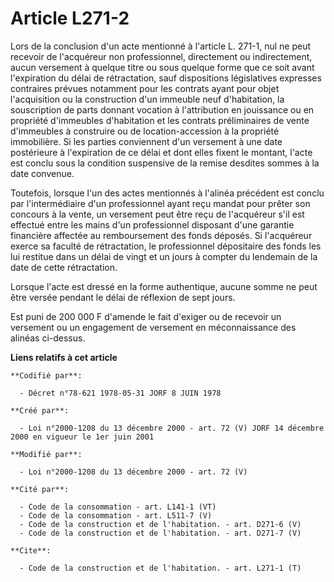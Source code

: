 # Article L271-2

Lors de la conclusion d'un acte mentionné à l'article L. 271-1, nul ne peut recevoir de l'acquéreur non professionnel,
directement ou indirectement, aucun versement à quelque titre ou sous quelque forme que ce soit avant l'expiration du délai
de rétractation, sauf dispositions législatives expresses contraires prévues notamment pour les contrats ayant pour objet
l'acquisition ou la construction d'un immeuble neuf d'habitation, la souscription de parts donnant vocation à l'attribution
en jouissance ou en propriété d'immeubles d'habitation et les contrats préliminaires de vente d'immeubles à construire ou de
location-accession à la propriété immobilière. Si les parties conviennent d'un versement à une date postérieure à
l'expiration de ce délai et dont elles fixent le montant, l'acte est conclu sous la condition suspensive de la remise
desdites sommes à la date convenue.

Toutefois, lorsque l'un des actes mentionnés à l'alinéa précédent est conclu par l'intermédiaire d'un professionnel ayant
reçu mandat pour prêter son concours à la vente, un versement peut être reçu de l'acquéreur s'il est effectué entre les mains
d'un professionnel disposant d'une garantie financière affectée au remboursement des fonds déposés. Si l'acquéreur exerce sa
faculté de rétractation, le professionnel dépositaire des fonds les lui restitue dans un délai de vingt et un jours à compter
du lendemain de la date de cette rétractation.

Lorsque l'acte est dressé en la forme authentique, aucune somme ne peut être versée pendant le délai de réflexion de sept
jours.

Est puni de 200 000 F d'amende le fait d'exiger ou de recevoir un versement ou un engagement de versement en méconnaissance
des alinéas ci-dessus.

**Liens relatifs à cet article**

	**Codifié par**:

	  - Décret n°78-621 1978-05-31 JORF 8 JUIN 1978

	**Créé par**:

	  - Loi n°2000-1208 du 13 décembre 2000 - art. 72 (V) JORF 14 décembre 2000 en vigueur le 1er juin 2001

	**Modifié par**:

	  - Loi n°2000-1208 du 13 décembre 2000 - art. 72 (V)

	**Cité par**:

	  - Code de la consommation - art. L141-1 (VT)
	  - Code de la consommation - art. L511-7 (V)
	  - Code de la construction et de l'habitation. - art. D271-6 (V)
	  - Code de la construction et de l'habitation. - art. D271-7 (V)

	**Cite**:

	  - Code de la construction et de l'habitation. - art. L271-1 (T)
